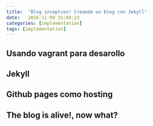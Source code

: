```yaml
---
title:  "Blog inception! Creando un blog con Jekyll"
date:   2016-11-09 15:04:23
categories: [implementation]
tags: [implementation]
---
```


## Usando vagrant para desarollo

## Jekyll

## Github pages como hosting

## The blog is alive!, now what?